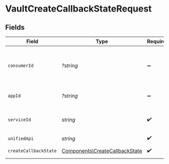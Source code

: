 # VaultCreateCallbackStateRequest


## Fields

| Field                                                                            | Type                                                                             | Required                                                                         | Description                                                                      | Example                                                                          |
| -------------------------------------------------------------------------------- | -------------------------------------------------------------------------------- | -------------------------------------------------------------------------------- | -------------------------------------------------------------------------------- | -------------------------------------------------------------------------------- |
| `consumerId`                                                                     | *?string*                                                                        | :heavy_minus_sign:                                                               | ID of the consumer which you want to get or push data from                       | test-consumer                                                                    |
| `appId`                                                                          | *?string*                                                                        | :heavy_minus_sign:                                                               | The ID of your Unify application                                                 | dSBdXd2H6Mqwfg0atXHXYcysLJE9qyn1VwBtXHX                                          |
| `serviceId`                                                                      | *string*                                                                         | :heavy_check_mark:                                                               | Service ID of the resource to return                                             | pipedrive                                                                        |
| `unifiedApi`                                                                     | *string*                                                                         | :heavy_check_mark:                                                               | Unified API                                                                      | crm                                                                              |
| `createCallbackState`                                                            | [Components\CreateCallbackState](../../Models/Components/CreateCallbackState.md) | :heavy_check_mark:                                                               | Callback state data                                                              |                                                                                  |